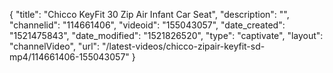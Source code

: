 {
    "title": "Chicco KeyFit 30 Zip Air Infant Car Seat",
    "description": "",
    "channelid": "114661406",
    "videoid": "155043057",
    "date_created": "1521475843",
    "date_modified": "1521826520",
    "type": "captivate",
    "layout": "channelVideo",
    "url": "\/latest-videos\/chicco-zipair-keyfit-sd-mp4\/114661406-155043057"
}